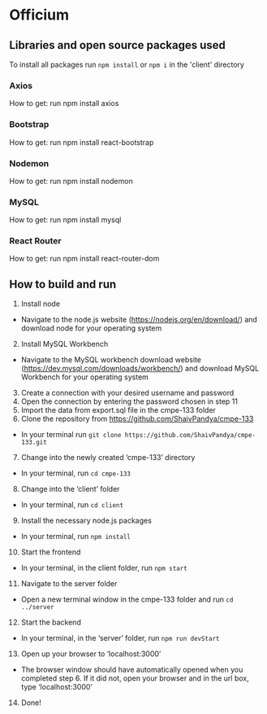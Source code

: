 # Officium

## Libraries and open source packages used
To install all packages run `npm install` or `npm i` in the 'client' directory
### Axios
How to get: run npm install axios

### Bootstrap
How to get: run npm install react-bootstrap

### Nodemon
How to get: run npm install nodemon

### MySQL
How to get: run npm install mysql

### React Router
How to get: run npm install react-router-dom

## How to build and run
1. Install node
  - Navigate to the node.js website (https://nodejs.org/en/download/) and download node for your operating system
2. Install MySQL Workbench
 - Navigate to the MySQL workbench download website (https://dev.mysql.com/downloads/workbench/) and download MySQL Workbench for your operating system
3. Create a connection with your desired username and password
4. Open the connection by entering the password chosen in step 11
5. Import the data from export.sql file in the cmpe-133 folder
6. Clone the repository from https://github.com/ShaivPandya/cmpe-133
  - In your terminal run `git clone https://github.com/ShaivPandya/cmpe-133.git`
7. Change into the newly created ‘cmpe-133’ directory
 - In your terminal, run `cd cmpe-133`
8. Change into the ‘client’ folder
 - In your terminal, run `cd client`
9. Install the necessary node.js packages
 - In your terminal, run `npm install`
10. Start the frontend
 - In your terminal, in the client folder, run `npm start`
11. Navigate to the server folder
 - Open a new terminal window in the cmpe-133 folder and run `cd ../server`
12. Start the backend
 - In your terminal, in the ‘server’ folder, run `npm run devStart`
13. Open up your browser to ‘localhost:3000’
 - The browser window should have automatically opened when you completed step 6. If it did not, open your browser and in the url box, type ‘localhost:3000’
14. Done!

